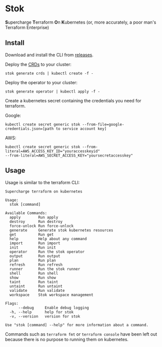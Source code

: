 # Stok

**S**upercharge **T**erraform **O**n **K**ubernetes (or, more accurately, a poor man's Terraform Enterprise)

## Install

Download and install the CLI from [releases](https://github.com/leg100/stok/releases).

Deploy the
[CRDs](https://kubernetes.io/docs/concepts/extend-kubernetes/api-extension/custom-resources/) to your cluster:

```
stok generate crds | kubectl create -f -
```

Deploy the operator to your cluster:

```
stok generate operator | kubectl apply -f -
```

Create a kubernetes secret containing the credentials you need for terraform.

Google:

```
kubectl create secret generic stok --from-file=google-credentials.json=[path to service account key]
```

AWS:

```
kubectl create secret generic stok --from-literal=AWS_ACCESS_KEY_ID="youraccesskeyid"
--from-literal=AWS_SECRET_ACCESS_KEY="yoursecretaccesskey"
```

## Usage

Usage is similar to the terraform CLI:

```
Supercharge terraform on kubernetes

Usage:
  stok [command]

Available Commands:
  apply        Run apply
  destroy      Run destroy
  force-unlock Run force-unlock
  generate     Generate stok kubernetes resources
  get          Run get
  help         Help about any command
  import       Run import
  init         Run init
  operator     Run the stok operator
  output       Run output
  plan         Run plan
  refresh      Run refresh
  runner       Run the stok runner
  shell        Run shell
  show         Run show
  taint        Run taint
  untaint      Run untaint
  validate     Run validate
  workspace    Stok workspace management

Flags:
      --debug     Enable debug logging
  -h, --help      help for stok
  -v, --version   version for stok

Use "stok [command] --help" for more information about a command.

```

Commands such as `terraform fmt` or `terraform console` have been left out because there is no purpose to running them on kubernetes.
